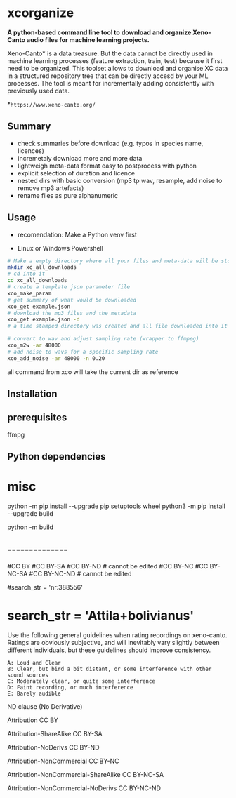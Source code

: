 # xcorganize
**A python-based command line tool to download and organize Xeno-Canto audio files for machine learning projects.**

Xeno-Canto* is a data treasure. But the data cannot be directly used in machine learning processes (feature extraction, train, test) because it first need to be organized. This toolset allows to download and organise XC data in a structured repository tree that can be directly accesd by your ML processes. 
The tool is meant for incrementally adding consistently with previously used data. 


*`https://www.xeno-canto.org/`


## Summary
- check summaries before download (e.g. typos in species name, licences)
- incremetaly download more and more data 
- lightweigh meta-data format easy to postprocess with python
- explicit selection of duration and licence
- nested dirs with basic conversion (mp3 tp wav, resample, add noise to remove mp3 artefacts)
- rename files as pure alphanumeric

## Usage

- recomendation: Make a Python venv first 

- Linux or Windows Powershell
```bash
# Make a empty directory where all your files and meta-data will be stored
mkdir xc_all_downloads 
# cd into it
cd xc_all_downloads
# create a template json parameter file
xco_make_param 
# get summary of what would be downloaded
xco_get example.json
# download the mp3 files and the metadata
xco_get example.json -d
# a time stamped directory was created and all file downloaded into it

# convert to wav and adjust sampling rate (wrapper to ffmpeg)
xco_m2w -ar 48000
# add noise to wavs for a specific sampling rate 
xco_add_noise -ar 48000 -n 0.20

```



all command from xco will take the current dir as reference



## Installation

## prerequisites
ffmpg

## Python dependencies


# misc 
python -m pip install --upgrade pip setuptools wheel
python3 -m pip install --upgrade build

python -m build




## --------------
#CC BY
#CC BY-SA 
#CC BY-ND # cannot be edited 
#CC BY-NC
#CC BY-NC-SA 
#CC BY-NC-ND # cannot be edited 

#search_str = 'nr:388556'
# search_str = 'Attila+bolivianus'






Use the following general guidelines when rating recordings on xeno-canto. Ratings are obviously subjective, and will inevitably vary slightly between different individuals, but these guidelines should improve consistency.

    A: Loud and Clear
    B: Clear, but bird a bit distant, or some interference with other sound sources
    C: Moderately clear, or quite some interference
    D: Faint recording, or much interference
    E: Barely audible








ND clause (No Derivative) 


Attribution
CC BY

Attribution-ShareAlike
CC BY-SA 

Attribution-NoDerivs
CC BY-ND 

Attribution-NonCommercial
CC BY-NC 

Attribution-NonCommercial-ShareAlike
CC BY-NC-SA 

Attribution-NonCommercial-NoDerivs
CC BY-NC-ND 



